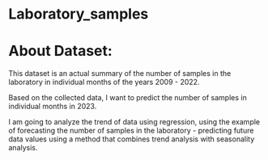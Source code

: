 # Laboratory_samples

# About Dataset:

This dataset is an actual summary of the number of samples in the laboratory in individual months of the years 2009 - 2022.

Based on the collected data, I want to predict the number of samples in individual months in 2023.

I am going to analyze the trend of data using regression, using the example of forecasting the number of samples in the laboratory - predicting future data values using a method that combines trend analysis with seasonality analysis.
